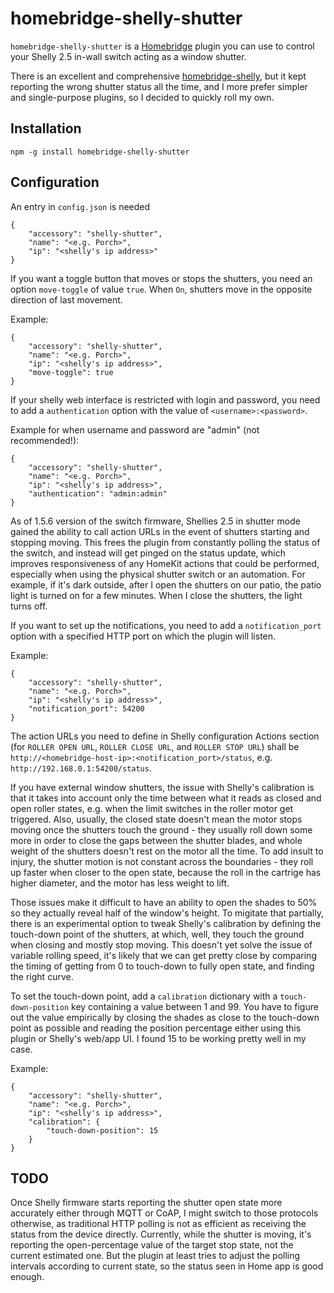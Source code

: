 # homebridge-shelly-shutter

`homebridge-shelly-shutter` is a [Homebridge](https://github.com/nfarina/homebridge) plugin you can use to control your Shelly 2.5 in-wall switch acting as a window shutter.

There is an excellent and comprehensive [homebridge-shelly](https://github.com/alexryd/homebridge-shelly), but it kept reporting the wrong shutter status all the time, and I more prefer simpler and single-purpose plugins, so I decided to quickly roll my own.

## Installation

`npm -g install homebridge-shelly-shutter`

## Configuration

An entry in `config.json` is needed

```
{
    "accessory": "shelly-shutter",
    "name": "<e.g. Porch>",
    "ip": "<shelly's ip address>"
}
```

If you want a toggle button that moves or stops the shutters, you need an option `move-toggle` of value `true`. When `On`, shutters move in the opposite direction of last movement.

Example:

```
{
    "accessory": "shelly-shutter",
    "name": "<e.g. Porch>",
    "ip": "<shelly's ip address>",
    "move-toggle": true
}
```

If your shelly web interface is restricted with login and password, you need to add a `authentication` option with the value of `<username>:<password>`.

Example for when username and password are "admin" (not recommended!):

```
{
    "accessory": "shelly-shutter",
    "name": "<e.g. Porch>",
    "ip": "<shelly's ip address>",
    "authentication": "admin:admin"
}
```

As of 1.5.6 version of the switch firmware, Shellies 2.5 in shutter mode gained the ability to call action URLs in the event of shutters starting and stopping moving. This frees the plugin from constantly polling the status of the switch, and instead will get pinged on the status update, which improves responsiveness of any HomeKit actions that could be performed, especially when using the physical shutter switch or an automation. For example, if it's dark outside, after I open the shutters on our patio, the patio light is turned on for a few minutes. When I close the shutters, the light turns off.

If you want to set up the notifications, you need to add a `notification_port` option with a specified HTTP port on which the plugin will listen.

Example:

```
{
    "accessory": "shelly-shutter",
    "name": "<e.g. Porch>",
    "ip": "<shelly's ip address>",
    "notification_port": 54200
}
```

The action URLs you need to define in Shelly configuration Actions section (for `ROLLER OPEN URL`, `ROLLER CLOSE URL`, and `ROLLER STOP URL`) shall be `http://<homebridge-host-ip>:<notification_port>/status`, e.g. `http://192.168.0.1:54200/status`.

If you have external window shutters, the issue with Shelly's calibration is that it takes into account only the time between what it reads as closed and open roller states, e.g. when the limit switches in the roller motor get triggered. Also, usually, the closed state doesn't mean the motor stops moving once the shutters touch the ground - they usually roll down some more in order to close the gaps between the shutter blades, and whole weight of the shutters doesn't rest on the motor all the time. To add insult to injury, the shutter motion is not constant across the boundaries - they roll up faster when closer to the open state, because the roll in the cartrige has higher diameter, and the motor has less weight to lift.

Those issues make it difficult to have an ability to open the shades to 50% so they actually reveal half of the window's height. To migitate that partially, there is an experimental option to tweak Shelly's calibration by defining the touch-down point of the shutters, at which, well, they touch the ground when closing and mostly stop moving. This doesn't yet solve the issue of variable rolling speed, it's likely that we can get pretty close by comparing the timing of getting from 0 to touch-down to fully open state, and finding the right curve.

To set the touch-down point, add a `calibration` dictionary with a `touch-down-position` key containing a value between 1 and 99. You have to figure out the value empirically by closing the shades as close to the touch-down point as possible and reading the position percentage either using this plugin or Shelly's web/app UI. I found 15 to be working pretty well in my case.

Example:

```
{
    "accessory": "shelly-shutter",
    "name": "<e.g. Porch>",
    "ip": "<shelly's ip address>",
    "calibration": {
        "touch-down-position": 15
    }
}
```

## TODO

Once Shelly firmware starts reporting the shutter open state more accurately either through MQTT or CoAP, I might switch to those protocols otherwise, as traditional HTTP polling is not as efficient as receiving the status from the device directly. Currently, while the shutter is moving, it's reporting the open-percentage value of the target stop state, not the current estimated one. But the plugin at least tries to adjust the polling intervals according to current state, so the status seen in Home app is good enough.
